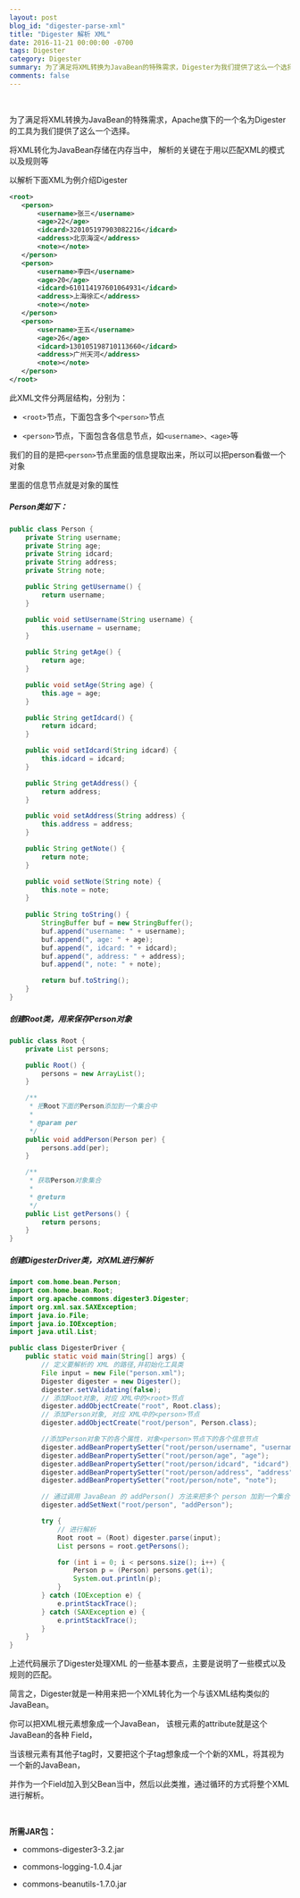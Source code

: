 ```yaml
---
layout: post
blog_id: "digester-parse-xml"
title: "Digester 解析 XML"
date: 2016-11-21 00:00:00 -0700
tags: Digester
category: Digester
summary: 为了满足将XML转换为JavaBean的特殊需求，Digester为我们提供了这么一个选择。
comments: false
---
```

<br>

为了满足将XML转换为JavaBean的特殊需求，Apache旗下的一个名为Digester的工具为我们提供了这么一个选择。

将XML转化为JavaBean存储在内存当中， 解析的关键在于用以匹配XML的模式以及规则等

以解析下面XML为例介绍Digester

```xml
<root>
   <person>
       <username>张三</username>
       <age>22</age>
       <idcard>320105197903082216</idcard>
       <address>北京海淀</address>
       <note></note>
   </person>
   <person>
       <username>李四</username>
       <age>20</age>
       <idcard>610114197601064931</idcard>
       <address>上海徐汇</address>
       <note></note>
   </person>
   <person>
       <username>王五</username>
       <age>26</age>
       <idcard>130105198710113660</idcard>
       <address>广州天河</address>
       <note></note>
   </person>
</root>
```

此XML文件分两层结构，分别为：

+ `<root>`节点，下面包含多个`<person>`节点

+ `<person>`节点，下面包含各信息节点，如`<username>、<age>`等

我们的目的是把`<person>`节点里面的信息提取出来，所以可以把person看做一个对象

里面的信息节点就是对象的属性

##### **Person类如下：**

```java
public class Person {
	private String username;
	private String age;
	private String idcard;
	private String address;
	private String note;

	public String getUsername() {
		return username;
	}

	public void setUsername(String username) {
		this.username = username;
	}

	public String getAge() {
		return age;
	}

	public void setAge(String age) {
		this.age = age;
	}

	public String getIdcard() {
		return idcard;
	}

	public void setIdcard(String idcard) {
		this.idcard = idcard;
	}

	public String getAddress() {
		return address;
	}

	public void setAddress(String address) {
		this.address = address;
	}

	public String getNote() {
		return note;
	}

	public void setNote(String note) {
		this.note = note;
	}
	
	public String toString() {
		StringBuffer buf = new StringBuffer();
		buf.append("username: " + username);
		buf.append(", age: " + age);
		buf.append(", idcard: " + idcard);
		buf.append(", address: " + address);
		buf.append(", note: " + note);

		return buf.toString();
	}
}
```

##### **创建Root类，用来保存Person对象**

```java
public class Root {
    private List persons;

    public Root() {
        persons = new ArrayList();
    }

    /**
     * 把Root下面的Person添加到一个集合中
     *
     * @param per
     */
    public void addPerson(Person per) {
        persons.add(per);
    }

    /**
     * 获取Person对象集合
     *
     * @return
     */
    public List getPersons() {
        return persons;
    }
}
```

##### **创建DigesterDriver类，对XML进行解析**

```java
import com.home.bean.Person;
import com.home.bean.Root;
import org.apache.commons.digester3.Digester;
import org.xml.sax.SAXException;
import java.io.File;
import java.io.IOException;
import java.util.List;

public class DigesterDriver {
    public static void main(String[] args) {
    	// 定义要解析的 XML 的路径,并初始化工具类
        File input = new File("person.xml");
        Digester digester = new Digester();
        digester.setValidating(false);
        // 添加Root对象, 对应 XML中的<root>节点
        digester.addObjectCreate("root", Root.class);
        // 添加Person对象, 对应 XML中的<person>节点
        digester.addObjectCreate("root/person", Person.class);

        //添加Person对象下的各个属性，对象<person>节点下的各个信息节点
        digester.addBeanPropertySetter("root/person/username", "username");
        digester.addBeanPropertySetter("root/person/age", "age");
        digester.addBeanPropertySetter("root/person/idcard", "idcard");
        digester.addBeanPropertySetter("root/person/address", "address");
        digester.addBeanPropertySetter("root/person/note", "note");

        // 通过调用 JavaBean 的 addPerson() 方法来把多个 person 加到一个集合中
        digester.addSetNext("root/person", "addPerson");

        try {
            // 进行解析
            Root root = (Root) digester.parse(input);
            List persons = root.getPersons();

            for (int i = 0; i < persons.size(); i++) {
                Person p = (Person) persons.get(i);
                System.out.println(p);
            }
        } catch (IOException e) {
            e.printStackTrace();
        } catch (SAXException e) {
            e.printStackTrace();
        }
    }
}
```

上述代码展示了Digester处理XML 的一些基本要点，主要是说明了一些模式以及规则的匹配。 

简言之，Digester就是一种用来把一个XML转化为一个与该XML结构类似的 JavaBean。

你可以把XML根元素想象成一个JavaBean， 该根元素的attribute就是这个JavaBean的各种 Field，

当该根元素有其他子tag时，又要把这个子tag想象成一个个新的XML，将其视为一个新的JavaBean，

并作为一个Field加入到父Bean当中，然后以此类推，通过循环的方式将整个XML进行解析。

<br>

**所需JAR包：**

+ commons-digester3-3.2.jar

+ commons-logging-1.0.4.jar

+ commons-beanutils-1.7.0.jar
